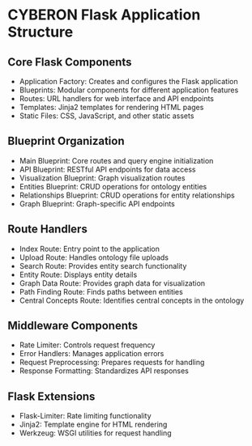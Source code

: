 # CYBERON Flask Application Structure

## Core Flask Components
- Application Factory: Creates and configures the Flask application
- Blueprints: Modular components for different application features
- Routes: URL handlers for web interface and API endpoints
- Templates: Jinja2 templates for rendering HTML pages
- Static Files: CSS, JavaScript, and other static assets

## Blueprint Organization
- Main Blueprint: Core routes and query engine initialization
- API Blueprint: RESTful API endpoints for data access
- Visualization Blueprint: Graph visualization routes
- Entities Blueprint: CRUD operations for ontology entities
- Relationships Blueprint: CRUD operations for entity relationships
- Graph Blueprint: Graph-specific API endpoints

## Route Handlers
- Index Route: Entry point to the application
- Upload Route: Handles ontology file uploads
- Search Route: Provides entity search functionality
- Entity Route: Displays entity details
- Graph Data Route: Provides graph data for visualization
- Path Finding Route: Finds paths between entities
- Central Concepts Route: Identifies central concepts in the ontology

## Middleware Components
- Rate Limiter: Controls request frequency
- Error Handlers: Manages application errors
- Request Preprocessing: Prepares requests for handling
- Response Formatting: Standardizes API responses

## Flask Extensions
- Flask-Limiter: Rate limiting functionality
- Jinja2: Template engine for HTML rendering
- Werkzeug: WSGI utilities for request handling
